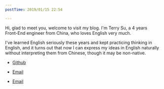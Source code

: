 ```yaml
---
postTime: 2019/01/15 22:54

---
```

Hi, glad to meet you, welcome to visit my blog. I'm Terry Su, a 4 years Front-End engineer from China, who loves English very much.

I've learned English seriously these years and kept practicing thinking in English, and it turns out that now I can express my ideas in English naturally without interpreting them from Chinese, though it may be non-native.



* [Github](https://github.com/Terry-Su)


* [Email](http://weibo.com/hidadasu)
* [Email](theterrysu@163.com)